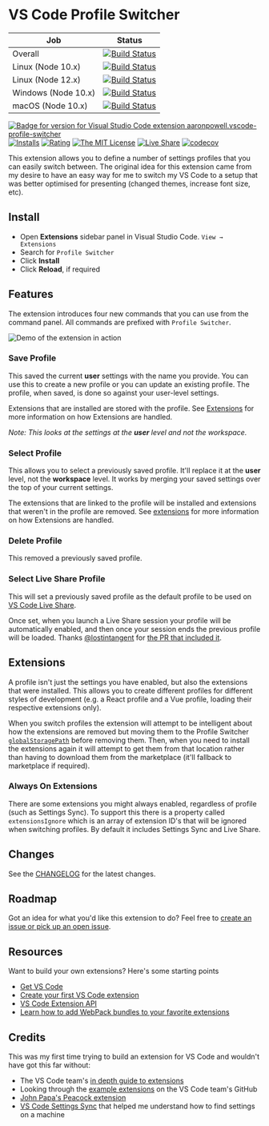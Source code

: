 # VS Code Profile Switcher

| Job                 | Status                                                                                                                                                                                                                                                                                         |
| ------------------- | ---------------------------------------------------------------------------------------------------------------------------------------------------------------------------------------------------------------------------------------------------------------------------------------------- |
| Overall             | [![Build Status](https://dev.azure.com/aaronpowell/VS%20Code%20Profile%20Switcher/_apis/build/status/aaronpowell.vscode-profile-switcher?branchName=master)](https://dev.azure.com/aaronpowell/VS%20Code%20Profile%20Switcher/_build/latest?definitionId=27&branchName=master)                 |
| Linux (Node 10.x)   | [![Build Status](https://dev.azure.com/aaronpowell/VS%20Code%20Profile%20Switcher/_apis/build/status/aaronpowell.vscode-profile-switcher?branchName=master&jobName=Linux)](https://dev.azure.com/aaronpowell/VS%20Code%20Profile%20Switcher/_build/latest?definitionId=27&branchName=master)   |
| Linux (Node 12.x)   | [![Build Status](https://dev.azure.com/aaronpowell/VS%20Code%20Profile%20Switcher/_apis/build/status/aaronpowell.vscode-profile-switcher?branchName=master&jobName=Linux)](https://dev.azure.com/aaronpowell/VS%20Code%20Profile%20Switcher/_build/latest?definitionId=27&branchName=master)   |
| Windows (Node 10.x) | [![Build Status](https://dev.azure.com/aaronpowell/VS%20Code%20Profile%20Switcher/_apis/build/status/aaronpowell.vscode-profile-switcher?branchName=master&jobName=Windows)](https://dev.azure.com/aaronpowell/VS%20Code%20Profile%20Switcher/_build/latest?definitionId=27&branchName=master) |
| macOS (Node 10.x)   | [![Build Status](https://dev.azure.com/aaronpowell/VS%20Code%20Profile%20Switcher/_apis/build/status/aaronpowell.vscode-profile-switcher?branchName=master&jobName=macOS)](https://dev.azure.com/aaronpowell/VS%20Code%20Profile%20Switcher/_build/latest?definitionId=27&branchName=master)   |

[![Badge for version for Visual Studio Code extension aaronpowell.vscode-profile-switcher](https://vsmarketplacebadge.apphb.com/version/aaronpowell.vscode-profile-switcher.svg?color=blue&style=?style=for-the-badge&logo=visual-studio-code)](https://marketplace.visualstudio.com/items?itemName=aaronpowell.vscode-profile-switcher&WT.mc_id=javascript-11196-aapowell) [![Installs](https://vsmarketplacebadge.apphb.com/installs-short/aaronpowell.vscode-profile-switcher.svg?color=blue&style=flat-square)](https://marketplace.visualstudio.com/items?itemName=aaronpowell.vscode-profile-switcher&WT.mc_id=javascript-11196-aapowell)
[![Rating](https://vsmarketplacebadge.apphb.com/rating/aaronpowell.vscode-profile-switcher.svg?color=blue&style=flat-square)](https://marketplace.visualstudio.com/items?itemName=aaronpowell.vscode-profile-switcher&WT.mc_id=javascript-11196-aapowell) [![The MIT License](https://img.shields.io/badge/license-MIT-orange.svg?color=blue&style=flat-square)](http://opensource.org/licenses/MIT)
[![Live Share](https://img.shields.io/badge/Live_Share-enabled-8F80CF.svg?color=blue&style=flat-square&logo=visual-studio-code)](https://visualstudio.microsoft.com/services/live-share/?WT.mc_id=javascript-11196-aapowell)
[![codecov](https://codecov.io/gh/aaronpowell/vscode-profile-switcher/branch/master/graph/badge.svg)](https://codecov.io/gh/aaronpowell/vscode-profile-switcher)


This extension allows you to define a number of settings profiles that you can easily switch between. The original idea for this extension came from my desire to have an easy way for me to switch my VS Code to a setup that was better optimised for presenting (changed themes, increase font size, etc).

## Install

- Open **Extensions** sidebar panel in Visual Studio Code. `View → Extensions`
- Search for `Profile Switcher`
- Click **Install**
- Click **Reload**, if required

## Features

The extension introduces four new commands that you can use from the command panel. All commands are prefixed with `Profile Switcher`.

![Demo of the extension in action](images/readme-demo.gif)

### Save Profile

This saved the current **user** settings with the name you provide. You can use this to create a new profile or you can update an existing profile. The profile, when saved, is done so against your user-level settings.

Extensions that are installed are stored with the profile. See [Extensions](#extensions) for more information on how Extensions are handled.

_Note: This looks at the settings at the **user** level and not the workspace._


### Select Profile

This allows you to select a previously saved profile. It'll replace it at the **user** level, not the **workspace** level. It works by merging your saved settings over the top of your current settings.

The extensions that are linked to the profile will be installed and extensions that weren't in the profile are removed. See [extensions](#extensions) for more information on how Extensions are handled.

### Delete Profile

This removed a previously saved profile.

### Select Live Share Profile

This will set a previously saved profile as the default profile to be used on [VS Code Live Share](https://visualstudio.microsoft.com/services/live-share/?WT.mc_id=javascript-11196-aapowell).

Once set, when you launch a Live Share session your profile will be automatically enabled, and then once your session ends the previous profile will be loaded. Thanks [@lostintangent](https://github.com/lostintangent) for [the PR that included it](https://github.com/aaronpowell/vscode-profile-switcher/pull/4).

## Extensions

A profile isn't just the settings you have enabled, but also the extensions that were installed. This allows you to create different profiles for different styles of development (e.g. a React profile and a Vue profile, loading their respective extensions only).

When you switch profiles the extension will attempt to be intelligent about how the extensions are removed but moving them to the Profile Switcher [`globalStoragePath`](https://code.visualstudio.com/api/references/vscode-api?WT.mc_id=javascript-11196-aapowell#ExtensionContext) before removing them. Then, when you need to install the extensions again it will attempt to get them from that location rather than having to download them from the marketplace (it'll fallback to marketplace if required).

### Always On Extensions

There are some extensions you might always enabled, regardless of profile (such as Settings Sync). To support this there is a property called `extensionsIgnore` which is an array of extension ID's that will be ignored when switching profiles. By default it includes Settings Sync and Live Share.

## Changes

See the [CHANGELOG](CHANGELOG.md) for the latest changes.

## Roadmap

Got an idea for what you'd like this extension to do? Feel free to [create an issue or pick up an open issue](https://github.com/aaronpowell/vscode-profile-switcher/issues).

## Resources

Want to build your own extensions? Here's some starting points

- [Get VS Code](https://code.visualstudio.com/?WT.mc_id=javascript-11196-aapowell)
- [Create your first VS Code extension](https://code.visualstudio.com/api/get-started/your-first-extension?WT.mc_id=javascript-11196-aapowell)
- [VS Code Extension API](https://code.visualstudio.com/api/references/vscode-api?WT.mc_id=javascript-11196-aapowell)
- [Learn how to add WebPack bundles to your favorite extensions](https://code.visualstudio.com/updates/v1_32?WT.mc_id=javascript-11196-aapowell#_bundling-extensions-with-webpack?wt.mc_id=profileswitcher-github-aapowell)

## Credits

This was my first time trying to build an extension for VS Code and wouldn't have got this far without:

- The VS Code team's [in depth guide to extensions](https://code.visualstudio.com/api/get-started/your-first-extension?WT.mc_id=javascript-11196-aapowell)
- Looking through the [example extensions](https://github.com/Microsoft/vscode-extension-samples) on the VS Code team's GitHub
- [John Papa's Peacock extension](https://github.com/johnpapa/vscode-peacock)
- [VS Code Settings Sync](https://marketplace.visualstudio.com/items?itemName=Shan.code-settings-sync&WT.mc_id=javascript-11196-aapowell) that helped me understand how to find settings on a machine
